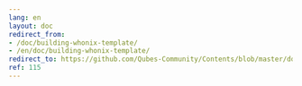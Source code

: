 ```yaml
---
lang: en
layout: doc
redirect_from:
- /doc/building-whonix-template/
- /en/doc/building-whonix-template/
redirect_to: https://github.com/Qubes-Community/Contents/blob/master/docs/building/building-whonix-template.md
ref: 115
---
```

